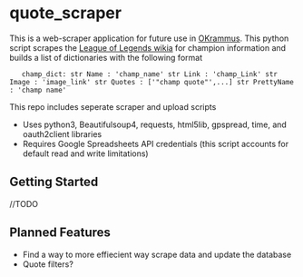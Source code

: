 # quote_scraper
This is a web-scraper application for future use in [OKrammus](https://github.com/htmercury/OKrammus). This python script scrapes the [League of Legends wikia](http://leagueoflegends.wikia.com/wiki/Wiki) for champion information and builds a list of dictionaries with the following format

`	champ_dict:
		str Name : 'champ_name'
		str Link : 'champ_Link'
		str Image : 'image_link'
		str Quotes : ['"champ quote"',...]
		str PrettyName : 'champ name'`


This repo includes seperate scraper and upload scripts
* Uses python3, Beautifulsoup4, requests, html5lib, gpspread, time, and oauth2client libraries
* Requires Google Spreadsheets API credentials (this script accounts for default read and write limitations)

## Getting Started
//TODO

## Planned Features
* Find a way to more effiecient way scrape data and update the database
* Quote filters?
